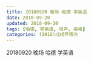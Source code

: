 ```yaml
---
title: 20180920 晚场 哈德 学英语
date: 2018-09-20
updated: 2018-09-20
tags: [哈德, 学英语, 相声, 高峰]
categories: (2018)戊戌年场次 
---
```

20180920 晚场 哈德 学英语
